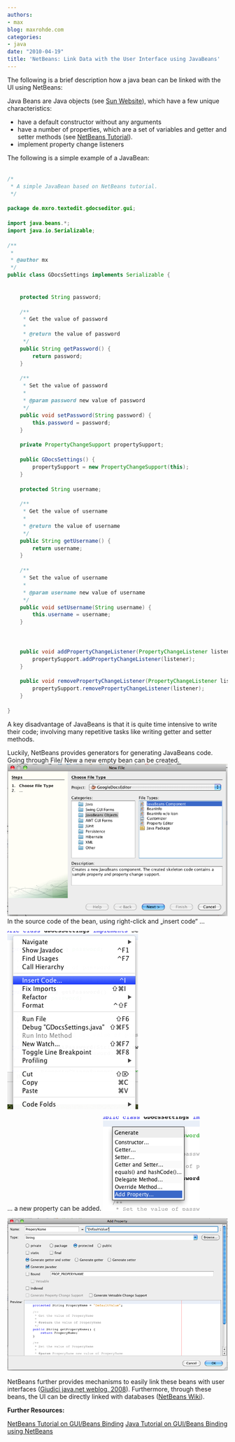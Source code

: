 ```yaml
---
authors:
- max
blog: maxrohde.com
categories:
- java
date: "2010-04-19"
title: 'NetBeans: Link Data with the User Interface using JavaBeans'
---
```


The following is a brief description how a java bean can be linked with the UI using NetBeans:

Java Beans are Java objects (see [Sun Website](http://java.sun.com/javase/technologies/desktop/javabeans/index.jsp)), which have a few unique characteristics:

- have a default constructor without any arguments
- have a number of properties, which are a set of variables and getter and setter methods (see [NetBeans Tutorial](http://wiki.netbeans.org/NetBeansJavaBeansTutorial#What_is_a_JavaBean.2C_and_who_drank_my_coffee.3F)).
- implement property change listeners

The following is a simple example of a JavaBean:

```java

/*
 * A simple JavaBean based on NetBeans tutorial.
 */

package de.mxro.textedit.gdocseditor.gui;

import java.beans.*;
import java.io.Serializable;

/**
 *
 * @author mx
 */
public class GDocsSettings implements Serializable {


    protected String password;

    /**
     * Get the value of password
     *
     * @return the value of password
     */
    public String getPassword() {
        return password;
    }

    /**
     * Set the value of password
     *
     * @param password new value of password
     */
    public void setPassword(String password) {
        this.password = password;
    }

    private PropertyChangeSupport propertySupport;

    public GDocsSettings() {
        propertySupport = new PropertyChangeSupport(this);
    }

    protected String username;

    /**
     * Get the value of username
     *
     * @return the value of username
     */
    public String getUsername() {
        return username;
    }

    /**
     * Set the value of username
     *
     * @param username new value of username
     */
    public void setUsername(String username) {
        this.username = username;
    }



    public void addPropertyChangeListener(PropertyChangeListener listener) {
        propertySupport.addPropertyChangeListener(listener);
    }

    public void removePropertyChangeListener(PropertyChangeListener listener) {
        propertySupport.removePropertyChangeListener(listener);
    }

}
```

A key disadvantage of JavaBeans is that it is quite time intensive to write their code; involving many repetitive tasks like writing getter and setter methods.

Luckily, NetBeans provides generators for generating JavaBeans code. Going through File/ New a new empty bean can be created. ![bildschirmfoto2010-04-20um09-49-54.png](images/bildschirmfoto2010-04-20um09-49-54.png)​ In the source code of the bean, using right-click and „insert code“ ...

![bildschirmfoto2010-04-20um09-51-33.png](images/bildschirmfoto2010-04-20um09-51-33.png)​

... a new property can be added. ![bildschirmfoto2010-04-20um09-53-23.png](images/bildschirmfoto2010-04-20um09-53-23.png)​

![bildschirmfoto2010-04-20um09-54-36.png](images/bildschirmfoto2010-04-20um09-54-36.png)​

NetBeans further provides mechanisms to easily link these beans with user interfaces ([Giudici java.net weblog, 2008](http://weblogs.java.net/blog/fabriziogiudici/archive/2008/01/beansbinding_no.html)). Furthermore, through these beans, the UI can be directly linked with databases ([NetBeans Wiki](http://wiki.netbeans.org/BestPracticesWithJPAAndBeansBinding)).

**Further Resources:**

[NetBeans Tutorial on GUI/Beans Binding](http://netbeans.org/kb/docs/java/gui-binding.html) [Java Tutorial on GUI/Beans Binding using NetBeans](http://java.sun.com/docs/books/tutorial/javabeans/nb/index.html)
